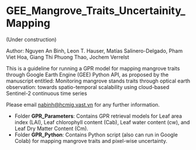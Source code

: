 # GEE_Mangrove_Traits_Uncertainity_Mapping

(Under construction)

Author: Nguyen An Binh, Leon T. Hauser, Matías Salinero-Delgado, Pham Viet Hoa, Giang Thi Phuong Thao, Jochem Verrelst

This is a guideline for running a GPR model for mapping mangrove traits through Google Earth Engine (GEE) Python API, as proposed by the manuscript entitled: Monitoring mangrove stands traits through optical earth observation: towards spatio-temporal scalability using cloud-based Sentinel-2 continuous time series

Please email nabinh@hcmig.vast.vn for any further information.

* Folder **GPR_Parameters**: Contains GPR retrieval models for Leaf area index (LAI), Leaf chlorophyll content (Cab), Leaf water content (cw), and Leaf Dry Matter Content (Cm).
* Folder **GPR_Python**: Contains Python script (also can run in Google Colab) for mapping mangrove traits and pixel-wise uncertainty. 
